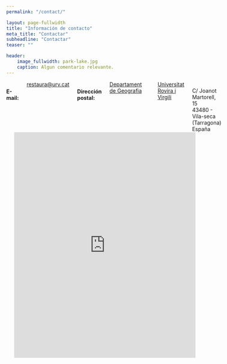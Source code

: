 ```yaml
---
permalink: "/contact/"

layout: page-fullwidth
title: "Información de contacto"
meta_title: "Contactar"
subheadline: "Contactar"
teaser: ""

header:
    image_fullwidth: park-lake.jpg
    caption: Algun comentario relevante.
---
```



<div class="row">

<div class="small-12 large-4 columns">

<h4>E-mail:</h4>
<a href="mailto: restaura@urv.cat?subject=RESTAURA" title="restaura@urv.cat">restaura@urv.cat</a>

<h4>Dirección postal:</h4>
<a href="https://www.geografia.urv.cat/ca/">Departament de Geografia</a><br>
<a href="https://www.urv.cat/">Universitat Rovira i Virgili</a><br>
C/ Joanot Martorell, 15 <br>
43480 - Vila-seca (Tarragona) <br>
España

</div>

<div class="small-12 large-8 columns">

<br>
<iframe width="100%" height="600px" frameborder="0" scrolling="no" marginheight="0" marginwidth="0" src="https://www.instamaps.cat/visor.html?businessid=3266848c019d7fb071dbcc9bc28a568e&3D=false&embed=1" >
		</iframe>

</div>

